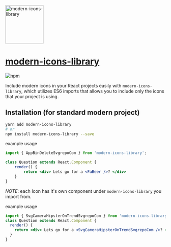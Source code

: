 <img src="https://avatars.githubusercontent.com/u/54020604?s=200&v=4" width="120" alt="modern-icons-library" >

# [modern-icons-library](https://github.com/aexol-studio/mil)

[![npm][npm-image]][npm-url]

[npm-image]: https://img.shields.io/npm/v/modern-icons-library.svg?style=flat-square
[npm-url]: https://www.npmjs.com/package/modern-icons-library

Include modern icons in your React projects easily with `modern-icons-library`, which utilizes ES6 imports that allows you to include only the icons that your project is using.

## Installation (for standard modern project)

```bash
yarn add modern-icons-library
# or
npm install modern-icons-library --save
```

example usage

```jsx
import { AppBinDeleteSvgrepoCom } from 'modern-icons-library';

class Question extends React.Component {
    render() {
        return <div> Lets go for a <FaBeer />? </div>
    }
}
```

*NOTE*: each Icon has it's own component under `modern-icons-library` you import from.


example usage

```jsx
import { SvgCameraHipsterOnTrendSvgrepoCom } from 'modern-icons-library';
class Question extends React.Component {
  render() {
    return <div> Lets go for a <SvgCameraHipsterOnTrendSvgrepoCom />? </div>
  }
}
```

